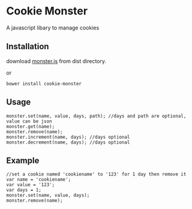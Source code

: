 # Cookie Monster
A javascript libary to manage cookies

## Installation

download [monster.js](https://github.com/jgallen23/cookie-monster/raw/master/dist/monster.js) from dist directory. 

or

	bower install cookie-monster 

## Usage

	monster.set(name, value, days, path); //days and path are optional, value can be json
	monster.get(name);
	monster.remove(name);
	monster.increment(name, days); //days optional
	monster.decrement(name, days); //days optional

## Example

	//set a cookie named 'cookiename' to '123' for 1 day then remove it
	var name = 'cookiename';
	var value = '123';
	var days = 1;
	monster.set(name, value, days);
	monster.remove(name);
